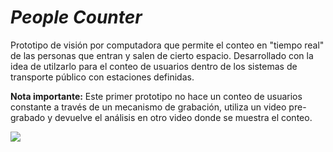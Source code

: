 # ***People Counter***
Prototipo de visión por computadora que permite el conteo en "tiempo real" de las personas que entran y salen de cierto espacio. Desarrollado con la idea de utilzarlo para el conteo de usuarios dentro de los sistemas de transporte público con estaciones definidas.

**Nota importante:** Este primer prototipo no hace un conteo de usuarios constante a través de un mecanismo de grabación, utiliza un video pre-grabado y devuelve el análisis en otro video donde se muestra el conteo. 

![](https://github.com/AnsharShampoo/people_counter/blob/main/media/mini_demo.gif)

